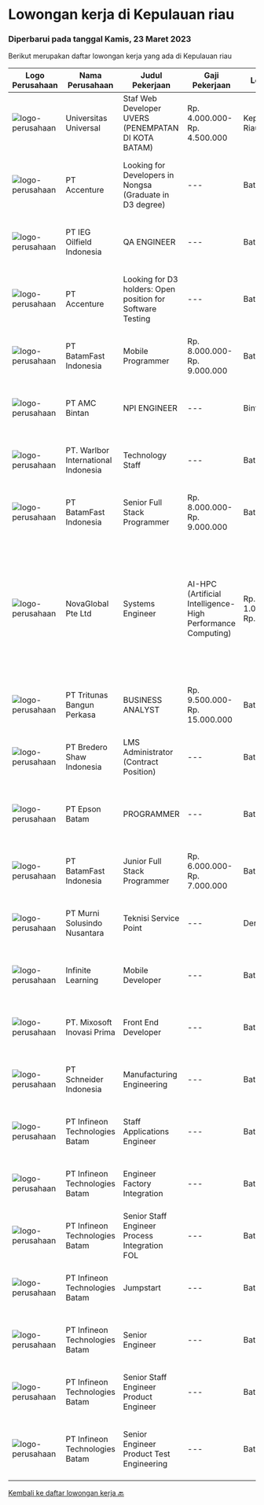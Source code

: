 
  # Lowongan kerja di Kepulauan riau

  ### Diperbarui pada tanggal Kamis, 23 Maret 2023

  Berikut merupakan daftar lowongan kerja yang ada di Kepulauan riau

  |Logo Perusahaan | Nama Perusahaan | Judul Pekerjaan | Gaji Pekerjaan | Lokasi | Deskripsi | Tanggal diunggah | Pranala |
  | -------------- | --------------- | --------------- | --------- | --------- | -------------- | ------- | ----------- |
  |![logo-perusahaan](https://image-service-cdn.seek.com.au/872a4f5f67ec54088d1d3b199ea228bef1b40ae9/ee4dce1061f3f616224767ad58cb2fc751b8d2dc)|Universitas Universal|Staf Web Developer UVERS (PENEMPATAN DI KOTA BATAM)|Rp. 4.000.000-Rp. 4.500.000|Kepulauan Riau|-Minimal Lulusan S1 Bidang Ilmu Komputer/ Pemrograman-Menguasai konsep web dasar (PHP,HTML,JavaScript,Jquery,etc)-Menguasai framework Laravel dan...|Senin, 20 Maret 2023|https://www.jobstreet.co.id/id/job/staf-web-developer-uvers-penempatan-di-kota-batam-4268578?token=0~ce15e7ca-1845-4eb1-a538-cbc839252d3a&sectionRank=1&jobId=jobstreet-id-job-4268578|
|![logo-perusahaan](https://image-service-cdn.seek.com.au/1c2e28fa09a87d89b9dac6106fdc6fa435c484bb/ee4dce1061f3f616224767ad58cb2fc751b8d2dc)|PT Accenture|Looking for Developers in Nongsa (Graduate in D3 degree)|---|Batam|Program, design and maintain software applications Support analysis, and implementation of technology solutions based on client requirements Identify...|Minggu, 19 Maret 2023|https://www.jobstreet.co.id/id/job/looking-for-developers-in-nongsa-graduate-in-d3-degree-4258096?token=0~ce15e7ca-1845-4eb1-a538-cbc839252d3a&sectionRank=2&jobId=jobstreet-id-job-4258096|
|![logo-perusahaan](https://i.ibb.co/sqvTCh9/112815900-stock-vector-no-image-available-icon-flat-vector.webp)|PT IEG Oilfield Indonesia|QA ENGINEER|---|Batam|Perform needed tests on site and in the laboratory to ensure conformity of material and works according to the contract specifications Supervise...|Senin, 20 Maret 2023|https://www.jobstreet.co.id/id/job/qa-engineer-4267810?token=0~ce15e7ca-1845-4eb1-a538-cbc839252d3a&sectionRank=3&jobId=jobstreet-id-job-4267810|
|![logo-perusahaan](https://image-service-cdn.seek.com.au/1c2e28fa09a87d89b9dac6106fdc6fa435c484bb/ee4dce1061f3f616224767ad58cb2fc751b8d2dc)|PT Accenture|Looking for D3 holders: Open position for Software Testing|---|Batam|Responsible for development, configuration and implementation of system applications and external system interfaces in accordance to user requirements...|Minggu, 19 Maret 2023|https://www.jobstreet.co.id/id/job/looking-for-d3-holders%3A-open-position-for-software-testing-4258086?token=0~ce15e7ca-1845-4eb1-a538-cbc839252d3a&sectionRank=4&jobId=jobstreet-id-job-4258086|
|![logo-perusahaan](https://image-service-cdn.seek.com.au/a822fec9b06ebafc662bd2a992ab50c5fe1d8c6a/ee4dce1061f3f616224767ad58cb2fc751b8d2dc)|PT BatamFast Indonesia|Mobile Programmer|Rp. 8.000.000-Rp. 9.000.000|Batam|Requirements : Strong programming foundation, including knowledge of languages like Java, Swift, Kotlin, or Dart. Understanding of mobile development...|Sabtu, 18 Maret 2023|https://www.jobstreet.co.id/id/job/mobile-programmer-4248216?token=0~ce15e7ca-1845-4eb1-a538-cbc839252d3a&sectionRank=5&jobId=jobstreet-id-job-4248216|
|![logo-perusahaan](https://image-service-cdn.seek.com.au/13580e64ff2e37f16126b878ce6704c56eff8789/ee4dce1061f3f616224767ad58cb2fc751b8d2dc)|PT AMC Bintan|NPI ENGINEER|---|Bintan|Requirement: Minimum Diploma 3 from Electronic/Electric, Mechanic, Physics/Instrument Eelectronic, Other Technic also welcome. Good Knowledge in PCBA,...|Jumat, 17 Maret 2023|https://www.jobstreet.co.id/id/job/npi-engineer-4267156?token=0~ce15e7ca-1845-4eb1-a538-cbc839252d3a&sectionRank=6&jobId=jobstreet-id-job-4267156|
|![logo-perusahaan](https://i.ibb.co/sqvTCh9/112815900-stock-vector-no-image-available-icon-flat-vector.webp)|PT. Warlbor International Indonesia|Technology Staff|---|Batam|Job Desk: Performing tobacco / cigarettes sensory test Preparing samples/specimens Producing accurate and reliable data and interpret results...|Selasa, 14 Maret 2023|https://www.jobstreet.co.id/id/job/technology-staff-4260934?token=0~ce15e7ca-1845-4eb1-a538-cbc839252d3a&sectionRank=7&jobId=jobstreet-id-job-4260934|
|![logo-perusahaan](https://image-service-cdn.seek.com.au/0ffdb6eefbdb4aa883286e083adbbb84cf0efba3/ee4dce1061f3f616224767ad58cb2fc751b8d2dc)|PT BatamFast Indonesia|Senior Full Stack Programmer|Rp. 8.000.000-Rp. 9.000.000|Batam|Full Stack Developer Duties and Responsibilities: Managing the complete software development process from conception to deployment Maintaining and...|Selasa, 14 Maret 2023|https://www.jobstreet.co.id/id/job/senior-full-stack-programmer-4240657?token=0~ce15e7ca-1845-4eb1-a538-cbc839252d3a&sectionRank=8&jobId=jobstreet-id-job-4240657|
|![logo-perusahaan](https://image-service-cdn.seek.com.au/c8d868055fd3afef3e8ff546833bb380ba7f2c1c/ee4dce1061f3f616224767ad58cb2fc751b8d2dc)|NovaGlobal Pte Ltd|Systems Engineer | AI-HPC (Artificial Intelligence-High Performance Computing)|Rp. 1.000-Rp. 1.800|Batam|Job Description: Be involved in complex architectural design and development of AI-HPC infrastructure. Ensures completeness and compatibility of the...|Senin, 13 Maret 2023|https://www.jobstreet.co.id/id/job/systems-engineer-%7C-ai-hpc-artificial-intelligence-high-performance-computing-10539400/origin/sg?token=0~ce15e7ca-1845-4eb1-a538-cbc839252d3a&sectionRank=9&jobId=jobstreet-sg-job-10539400|
|![logo-perusahaan](https://image-service-cdn.seek.com.au/0b1536430450304796adfbfef1ef050be38b686d/ee4dce1061f3f616224767ad58cb2fc751b8d2dc)|PT Tritunas Bangun Perkasa|BUSINESS ANALYST|Rp. 9.500.000-Rp. 15.000.000|Batam|Fluent in English &amp; Mandarin S1, Experience Minimum 2 years Background Business Development, Investment, Architect or Marketing Detail Oriented...|Sabtu, 11 Maret 2023|https://www.jobstreet.co.id/id/job/business-analyst-4258352?token=0~ce15e7ca-1845-4eb1-a538-cbc839252d3a&sectionRank=10&jobId=jobstreet-id-job-4258352|
|![logo-perusahaan](https://image-service-cdn.seek.com.au/c4db8532dcefc76f459088ffaa174b147b43d567/ee4dce1061f3f616224767ad58cb2fc751b8d2dc)|PT Bredero Shaw Indonesia|LMS Administrator (Contract Position)|---|Batam|Main Duties &amp; Responsibilities:Responsible for the design and development of training and learning content for the Learning Management System...|Sabtu, 11 Maret 2023|https://www.jobstreet.co.id/id/job/lms-administrator-contract-position-4246918?token=0~ce15e7ca-1845-4eb1-a538-cbc839252d3a&sectionRank=11&jobId=jobstreet-id-job-4246918|
|![logo-perusahaan](https://image-service-cdn.seek.com.au/a53303e4be81b91892bc8d69b48b99c624e510a7/ee4dce1061f3f616224767ad58cb2fc751b8d2dc)|PT Epson Batam|PROGRAMMER|---|Batam|Requirements: Candidate must possess at least Diploma/ Bachelor's Degree in Engineering Computer, Computer Science/Information Technology or...|Kamis, 09 Maret 2023|https://www.jobstreet.co.id/id/job/programmer-4255943?token=0~ce15e7ca-1845-4eb1-a538-cbc839252d3a&sectionRank=12&jobId=jobstreet-id-job-4255943|
|![logo-perusahaan](https://image-service-cdn.seek.com.au/0ffdb6eefbdb4aa883286e083adbbb84cf0efba3/ee4dce1061f3f616224767ad58cb2fc751b8d2dc)|PT BatamFast Indonesia|Junior Full Stack Programmer|Rp. 6.000.000-Rp. 7.000.000|Batam|Full Stack Developer Duties and Responsibilities: Managing the complete software development process from conception to deployment Maintaining and...|Rabu, 08 Maret 2023|https://www.jobstreet.co.id/id/job/junior-full-stack-programmer-4240610?token=0~ce15e7ca-1845-4eb1-a538-cbc839252d3a&sectionRank=13&jobId=jobstreet-id-job-4240610|
|![logo-perusahaan](https://image-service-cdn.seek.com.au/ac1a14aaff971ca3957d22e9f2c18e5dbf9e94e6/ee4dce1061f3f616224767ad58cb2fc751b8d2dc)|PT Murni Solusindo Nusantara|Teknisi Service Point|---|Denpasar|DESKRIPSI PEKERJAAN: Melakukan PM (Preventive Maintenance) dan CM (Corrective Maintenance) ke customer sesuai dengan SLA yang sudah ditetapkan....|Rabu, 08 Maret 2023|https://www.jobstreet.co.id/id/job/teknisi-service-point-4254672?token=0~ce15e7ca-1845-4eb1-a538-cbc839252d3a&sectionRank=14&jobId=jobstreet-id-job-4254672|
|![logo-perusahaan](https://i.ibb.co/sqvTCh9/112815900-stock-vector-no-image-available-icon-flat-vector.webp)|Infinite Learning|Mobile Developer|---|Batam|We are looking for a Mobile App Developer who will be working with our candid and collaborative team, where your knowledge and advice about...|Kamis, 02 Maret 2023|https://www.jobstreet.co.id/id/job/mobile-developer-4245834?token=0~ce15e7ca-1845-4eb1-a538-cbc839252d3a&sectionRank=15&jobId=jobstreet-id-job-4245834|
|![logo-perusahaan](https://image-service-cdn.seek.com.au/cc78bde0d97fef7d34249e4c6b59c46579ae9574/ee4dce1061f3f616224767ad58cb2fc751b8d2dc)|PT. Mixosoft Inovasi Prima|Front End Developer|---|Batam|Job Description: Develop new user-facing features Design and ensure the technical feasibility of UI/UX designs Optimize application for maximum speed...|Selasa, 28 Februari 2023|https://www.jobstreet.co.id/id/job/front-end-developer-4242192?token=0~ce15e7ca-1845-4eb1-a538-cbc839252d3a&sectionRank=16&jobId=jobstreet-id-job-4242192|
|![logo-perusahaan](https://image-service-cdn.seek.com.au/630e6f36eddf12aa2a9f090c449e02964b55a0a1/ee4dce1061f3f616224767ad58cb2fc751b8d2dc)|PT Schneider Indonesia|Manufacturing Engineering|---|Batam|Manufacturing Engineering-008D5Y Responsible for deployment of Internal Traceability system and other digital initiatives at plants. Responsible for...|Rabu, 22 Maret 2023|https://www.jobstreet.co.id/id/job/manufacturing-engineering-1035080850?token=0~ce15e7ca-1845-4eb1-a538-cbc839252d3a&sectionRank=17&jobId=jobstreet-id-job-1035080850|
|![logo-perusahaan](https://i.ibb.co/sqvTCh9/112815900-stock-vector-no-image-available-icon-flat-vector.webp)|PT Infineon Technologies Batam|Staff Applications Engineer|---|Batam|At a glanceJob descriptionIn your new role you will: Provide embedded hardware, firmware design and development services to realize Customer...|Kamis, 16 Maret 2023|https://www.jobstreet.co.id/id/job/staff-applications-engineer-1034929238?token=0~ce15e7ca-1845-4eb1-a538-cbc839252d3a&sectionRank=18&jobId=jobstreet-id-job-1034929238|
|![logo-perusahaan](https://i.ibb.co/sqvTCh9/112815900-stock-vector-no-image-available-icon-flat-vector.webp)|PT Infineon Technologies Batam|Engineer Factory Integration|---|Batam|At a glanceDo you love to challenges? How about doing it in a multinational environment? Join our team at Factory Integration Engineer! We are looking...|Kamis, 16 Maret 2023|https://www.jobstreet.co.id/id/job/engineer-factory-integration-1034914769?token=0~ce15e7ca-1845-4eb1-a538-cbc839252d3a&sectionRank=19&jobId=jobstreet-id-job-1034914769|
|![logo-perusahaan](https://i.ibb.co/sqvTCh9/112815900-stock-vector-no-image-available-icon-flat-vector.webp)|PT Infineon Technologies Batam|Senior Staff Engineer Process Integration FOL|---|Batam|At a glanceDrive improvement in data quality to fulfill specified requirements with the goal of enabling the faster roll-out of AI projects. Conduct...|Kamis, 16 Maret 2023|https://www.jobstreet.co.id/id/job/senior-staff-engineer-process-integration-fol-1034914926?token=0~ce15e7ca-1845-4eb1-a538-cbc839252d3a&sectionRank=20&jobId=jobstreet-id-job-1034914926|
|![logo-perusahaan](https://i.ibb.co/sqvTCh9/112815900-stock-vector-no-image-available-icon-flat-vector.webp)|PT Infineon Technologies Batam|Jumpstart|---|Batam|At a glanceJoin our Jumpstart Program you will have the opportunity to grow your career in the Semiconductor industry!Job descriptionIn your new role...|Kamis, 16 Maret 2023|https://www.jobstreet.co.id/id/job/jumpstart-1034942965?token=0~ce15e7ca-1845-4eb1-a538-cbc839252d3a&sectionRank=21&jobId=jobstreet-id-job-1034942965|
|![logo-perusahaan](https://i.ibb.co/sqvTCh9/112815900-stock-vector-no-image-available-icon-flat-vector.webp)|PT Infineon Technologies Batam|Senior Engineer|---|Batam|At a glanceOur CAE team is expanding and we are looking for talents who are passionate about motor control system in DC/DC and AC/DC - Flyback and LLC...|Kamis, 16 Maret 2023|https://www.jobstreet.co.id/id/job/senior-engineer-1034899729?token=0~ce15e7ca-1845-4eb1-a538-cbc839252d3a&sectionRank=22&jobId=jobstreet-id-job-1034899729|
|![logo-perusahaan](https://i.ibb.co/sqvTCh9/112815900-stock-vector-no-image-available-icon-flat-vector.webp)|PT Infineon Technologies Batam|Senior Staff Engineer Product Engineer|---|Batam|At a glanceResponsible as product test engineering domain expert to enable and make recommendations to improve overall project delivery and...|Kamis, 16 Maret 2023|https://www.jobstreet.co.id/id/job/senior-staff-engineer-product-engineer-1034980953?token=0~ce15e7ca-1845-4eb1-a538-cbc839252d3a&sectionRank=23&jobId=jobstreet-id-job-1034980953|
|![logo-perusahaan](https://i.ibb.co/sqvTCh9/112815900-stock-vector-no-image-available-icon-flat-vector.webp)|PT Infineon Technologies Batam|Senior Engineer Product Test Engineering|---|Batam|At a glanceIn this role, you are responsible to test package qualification, release, quality, stability improvement and lead productivity/quality...|Kamis, 16 Maret 2023|https://www.jobstreet.co.id/id/job/senior-engineer-product-test-engineering-1034971789?token=0~ce15e7ca-1845-4eb1-a538-cbc839252d3a&sectionRank=24&jobId=jobstreet-id-job-1034971789|


  [Kembali ke daftar lowongan kerja 🔙](../README.md#daftar-lowongan-kerja)
  